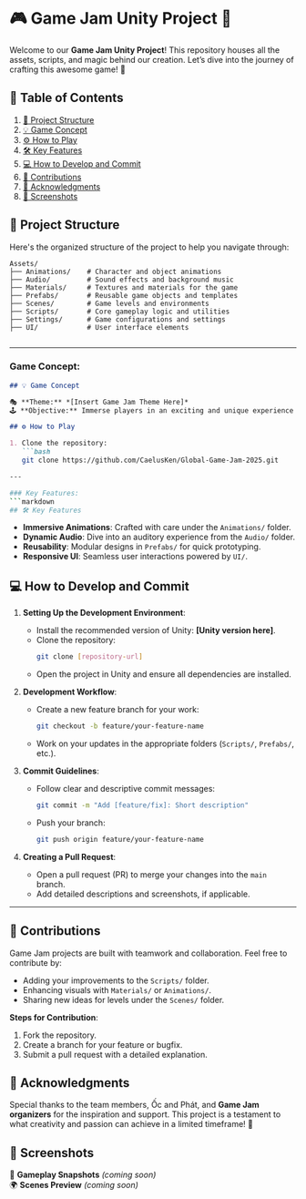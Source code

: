 # 🎮 Game Jam Unity Project 🎨

Welcome to our **Game Jam Unity Project**! This repository houses all the assets, scripts, and magic behind our creation. Let’s dive into the journey of crafting this awesome game! 🚀

## 📖 Table of Contents

1. [📂 Project Structure](#-project-structure)
2. [💡 Game Concept](#-game-concept)
3. [⚙️ How to Play](#️-how-to-play)
4. [🛠️ Key Features](#️-key-features)
5. [💻 How to Develop and Commit](#-how-to-develop-and-commit)
6. [🤝 Contributions](#-contributions)
7. [🌟 Acknowledgments](#-acknowledgments)
8. [📸 Screenshots](#-screenshots)

## 📂 Project Structure

Here's the organized structure of the project to help you navigate through:

```plaintext
Assets/
├── Animations/    # Character and object animations
├── Audio/         # Sound effects and background music
├── Materials/     # Textures and materials for the game
├── Prefabs/       # Reusable game objects and templates
├── Scenes/        # Game levels and environments
├── Scripts/       # Core gameplay logic and utilities
├── Settings/      # Game configurations and settings
├── UI/            # User interface elements


```
---
### Game Concept:
```markdown
## 💡 Game Concept

🎭 **Theme:** *[Insert Game Jam Theme Here]*  
🕹️ **Objective:** Immerse players in an exciting and unique experience by blending stunning visuals, engaging mechanics, and fun gameplay.

## ⚙️ How to Play

1. Clone the repository:
   ```bash
   git clone https://github.com/CaelusKen/Global-Game-Jam-2025.git

---

### Key Features:
```markdown
## 🛠️ Key Features
```
- **Immersive Animations**: Crafted with care under the `Animations/` folder.
- **Dynamic Audio**: Dive into an auditory experience from the `Audio/` folder.
- **Reusability**: Modular designs in `Prefabs/` for quick prototyping.
- **Responsive UI**: Seamless user interactions powered by `UI/`.

## 💻 How to Develop and Commit

1. **Setting Up the Development Environment**:
   - Install the recommended version of Unity: **[Unity version here]**.
   - Clone the repository:
     ```bash
     git clone [repository-url]
     ```
   - Open the project in Unity and ensure all dependencies are installed.

2. **Development Workflow**:
   - Create a new feature branch for your work:
     ```bash
     git checkout -b feature/your-feature-name
     ```
   - Work on your updates in the appropriate folders (`Scripts/`, `Prefabs/`, etc.).

3. **Commit Guidelines**:
   - Follow clear and descriptive commit messages:
     ```bash
     git commit -m "Add [feature/fix]: Short description"
     ```
   - Push your branch:
     ```bash
     git push origin feature/your-feature-name
     ```

4. **Creating a Pull Request**:
   - Open a pull request (PR) to merge your changes into the `main` branch.
   - Add detailed descriptions and screenshots, if applicable.
---
## 🤝 Contributions

Game Jam projects are built with teamwork and collaboration. Feel free to contribute by:
- Adding your improvements to the `Scripts/` folder.
- Enhancing visuals with `Materials/` or `Animations/`.
- Sharing new ideas for levels under the `Scenes/` folder.

**Steps for Contribution**:
1. Fork the repository.
2. Create a branch for your feature or bugfix.
3. Submit a pull request with a detailed explanation.

## 🌟 Acknowledgments

Special thanks to the team members, Ốc and Phát, and **Game Jam organizers** for the inspiration and support. This project is a testament to what creativity and passion can achieve in a limited timeframe! 💪

## 📸 Screenshots

🎥 **Gameplay Snapshots** *(coming soon)*  
🌍 **Scenes Preview** *(coming soon)*  
